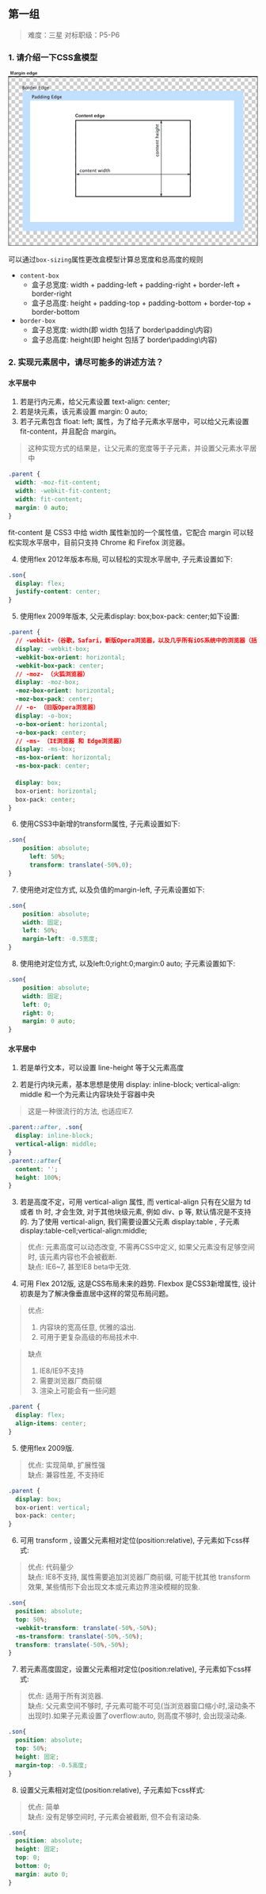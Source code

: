 
## 第一组
> 难度：三星
> 对标职级：P5-P6

### 1. 请介绍一下CSS盒模型

![盒模型](https://raw.githubusercontent.com/dingxiaodongaaa/bytedance-road/master/Daily-Interview-Questions/images/boxmodel.png)

可以通过`box-sizing`属性更改盒模型计算总宽度和总高度的规则

- `content-box`
  - 盒子总宽度: width + padding-left + padding-right + border-left + border-right
  - 盒子总高度: height + padding-top + padding-bottom + border-top + border-bottom
- `border-box`
  - 盒子总宽度: width(即 width 包括了 border\padding\内容)
  - 盒子总高度: height(即 height 包括了 border\padding\内容)

### 2. 实现元素居中，请尽可能多的讲述方法？

#### 水平居中

1. 若是行内元素，给父元素设置 text-align: center;
2. 若是块元素，该元素设置 margin: 0 auto;
3. 若子元素包含 float: left; 属性，为了给子元素水平居中，可以给父元素设置 fit-content，并且配合 margin。

> 这种实现方式的结果是，让父元素的宽度等于子元素，并设置父元素水平居中

```css
.parent {
  width: -moz-fit-content;
  width: -webkit-fit-content;
  width: fit-content;
  margin: 0 auto;
}
```
fit-content 是 CSS3 中给 width 属性新加的一个属性值，它配合 margin 可以轻松实现水平居中，目前只支持 Chrome 和 Firefox 浏览器。

4. 使用flex 2012年版本布局, 可以轻松的实现水平居中, 子元素设置如下:

```css
.son{
  display: flex;
  justify-content: center;
}
```
5. 使用flex 2009年版本, 父元素display: box;box-pack: center;如下设置:

```css
.parent {
  // -webkit-（谷歌，Safari，新版Opera浏览器，以及几乎所有iOS系统中的浏览器（括 iOS 系统中的火狐浏览器）；基本上所有基于WebKit 内核的浏览器）
  display: -webkit-box;
  -webkit-box-orient: horizontal;
  -webkit-box-pack: center;
  // -moz- （火狐浏览器）
  display: -moz-box;
  -moz-box-orient: horizontal;
  -moz-box-pack: center;
  // -o- （旧版Opera浏览器）
  display: -o-box;
  -o-box-orient: horizontal;
  -o-box-pack: center;
  // -ms- （IE浏览器 和 Edge浏览器）
  display: -ms-box;
  -ms-box-orient: horizontal;
  -ms-box-pack: center;

  display: box;
  box-orient: horizontal;
  box-pack: center;
}
```

6. 使用CSS3中新增的transform属性, 子元素设置如下:

```css
.son{
    position: absolute;
      left: 50%;
      transform: translate(-50%,0);
}
```

7. 使用绝对定位方式, 以及负值的margin-left, 子元素设置如下:

```css
.son{
    position: absolute;
    width: 固定;
    left: 50%;
    margin-left: -0.5宽度;
}
```

8. 使用绝对定位方式, 以及left:0;right:0;margin:0 auto; 子元素设置如下:

```css
.son{
    position: absolute;
    width: 固定;
    left: 0;
    right: 0;
    margin: 0 auto;
}
```

#### 水平居中

1. 若是单行文本，可以设置 line-height 等于父元素高度

2. 若是行内块元素，基本思想是使用 display: inline-block; vertical-align: middle 和一个为元素让内容块处于容器中央

> 这是一种很流行的方法, 也适应IE7.

```css
.parent::after, .son{
  display: inline-block;
  vertical-align: middle;
}
.parent::after{
  content: '';
  height: 100%;
}
```

3. 若是高度不定，可用 vertical-align 属性, 而 vertical-align 只有在父层为 td 或者 th 时, 才会生效, 对于其他块级元素, 例如 div、p 等, 默认情况是不支持的. 为了使用 vertical-align, 我们需要设置父元素 display:table , 子元素 display:table-cell;vertical-align:middle;

> 优点: 元素高度可以动态改变, 不需再CSS中定义, 如果父元素没有足够空间时, 该元素内容也不会被截断.<br>
> 缺点: IE6~7, 甚至IE8 beta中无效.

4. 可用 Flex 2012版, 这是CSS布局未来的趋势. Flexbox 是CSS3新增属性, 设计初衷是为了解决像垂直居中这样的常见布局问题。

> 优点: 
> 1. 内容块的宽高任意, 优雅的溢出.
> 2. 可用于更复杂高级的布局技术中.

> 缺点
> 1. IE8/IE9不支持
> 2. 需要浏览器厂商前缀
> 3. 渲染上可能会有一些问题

```css
.parent {
  display: flex;
  align-items: center;
}
```

5. 使用flex 2009版.

> 优点: 实现简单, 扩展性强<br>
> 缺点: 兼容性差, 不支持IE

```css
.parent {
  display: box;
  box-orient: vertical;
  box-pack: center;
}
```

6. 可用 transform , 设置父元素相对定位(position:relative), 子元素如下css样式:

> 优点: 代码量少<br>
> 缺点: IE8不支持, 属性需要追加浏览器厂商前缀, 可能干扰其他 transform 效果, 某些情形下会出现文本或元素边界渲染模糊的现象.

```css
.son{
  position: absolute;
  top: 50%;
  -webkit-transform: translate(-50%,-50%);  
  -ms-transform: translate(-50%,-50%);
  transform: translate(-50%,-50%);
}
```



7. 若元素高度固定，设置父元素相对定位(position:relative), 子元素如下css样式:

> 优点: 适用于所有浏览器.<br>
> 缺点: 父元素空间不够时, 子元素可能不可见(当浏览器窗口缩小时,滚动条不出现时).如果子元素设置了overflow:auto, 则高度不够时, 会出现滚动条.

```css
.son{
  position: absolute;
  top: 50%;
  height: 固定;
  margin-top: -0.5高度;
}
```

8. 设置父元素相对定位(position:relative), 子元素如下css样式:


> 优点: 简单<br>
> 缺点: 没有足够空间时, 子元素会被截断, 但不会有滚动条.

```css
.son{
  position: absolute;
  height: 固定;
  top: 0;
  bottom: 0;
  margin: auto 0;
}
```

